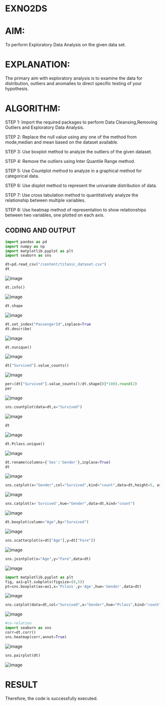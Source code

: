 # EXNO2DS
# AIM:
To perform Exploratory Data Analysis on the given data set.
      
# EXPLANATION:
  The primary aim with exploratory analysis is to examine the data for distribution, outliers and anomalies to direct specific testing of your hypothesis.
  
# ALGORITHM:
STEP 1: Import the required packages to perform Data Cleansing,Removing Outliers and Exploratory Data Analysis.

STEP 2: Replace the null value using any one of the method from mode,median and mean based on the dataset available.

STEP 3: Use boxplot method to analyze the outliers of the given dataset.

STEP 4: Remove the outliers using Inter Quantile Range method.

STEP 5: Use Countplot method to analyze in a graphical method for categorical data.

STEP 6: Use displot method to represent the univariate distribution of data.

STEP 7: Use cross tabulation method to quantitatively analyze the relationship between multiple variables.

STEP 8: Use heatmap method of representation to show relationships between two variables, one plotted on each axis.

## CODING AND OUTPUT
```python
import pandas as pd
import numpy as np
import matplotlib.pyplot as plt
import seaborn as sns
```
```python
dt=pd.read_csv("/content/titanic_dataset.csv")
dt
```
![image](https://github.com/Augustine0306/EXNO2DS/assets/119404460/d0bf3ff2-4e7c-45d9-ac78-760c290dc7b4)
```python
dt.info()
```
![image](https://github.com/Augustine0306/EXNO2DS/assets/119404460/4bbc1405-d6f5-4509-9b20-2d37ce4478ba)
```python
dt.shape
```
![image](https://github.com/Augustine0306/EXNO2DS/assets/119404460/9b09ae8d-e0ac-46fe-bb3d-a0b71287f577)
```python
dt.set_index("PassengerId",inplace=True
dt.describe(
```
![image](https://github.com/Augustine0306/EXNO2DS/assets/119404460/61054be6-de83-445a-95fb-f7730db821fd)
```python
dt.nunique()
```
![image](https://github.com/Augustine0306/EXNO2DS/assets/119404460/88bb2592-2544-4b9d-a716-b5eb8fffafcc)
```python
dt["Survived"].value_counts()
```
![image](https://github.com/Augustine0306/EXNO2DS/assets/119404460/d81298a9-4561-43ee-9df5-dc4bb11d1336)
```python
per=(dt["Survived"].value_counts()/dt.shape[0]*100).round(2)
per
```
![image](https://github.com/Augustine0306/EXNO2DS/assets/119404460/d2c70fe5-98be-4227-8344-c590708e5a2e)
```python
sns.countplot(data=dt,x="Survived")
```
![image](https://github.com/Augustine0306/EXNO2DS/assets/119404460/c3a44777-5cbb-417e-a2ce-5266e58fc788)
```python
dt
```
![image](https://github.com/Augustine0306/EXNO2DS/assets/119404460/093352ea-339d-483b-b547-432f84cc7651)
```python
dt.Pclass.unique()
```
![image](https://github.com/Augustine0306/EXNO2DS/assets/119404460/7d0c655b-d9eb-4dd6-8483-45cdd309236e)
```python
dt.rename(columns={'Sex':'Gender'},inplace=True)
dt
```
![image](https://github.com/Augustine0306/EXNO2DS/assets/119404460/5eeb22a5-6f5d-4aa8-b868-799c95824f5c)
```python
sns.catplot(x="Gender",col="Survived",kind="count",data=dt,height=5, aspect=.7)
```
![image](https://github.com/Augustine0306/EXNO2DS/assets/119404460/e7a3ce46-314a-4346-b03d-1f01b25431c2)
```python
sns.catplot(x='Survived',hue="Gender",data=dt,kind="count")
```
![image](https://github.com/Augustine0306/EXNO2DS/assets/119404460/b8b9e2df-f728-4bbb-9c81-0d9f7d6f8978)
```python
dt.boxplot(column="Age",by="Survived")
```
![image](https://github.com/Augustine0306/EXNO2DS/assets/119404460/42fa5728-4cd6-470c-a162-d1c511d91c8d)
```python
sns.scatterplot(x=dt["Age"],y=dt["Fare"])
```
![image](https://github.com/Augustine0306/EXNO2DS/assets/119404460/2cf9d440-ee05-45e4-a6d8-ae53b96d8b8d)
```python
sns.jointplot(x="Age",y="Fare",data=dt)
```
![image](https://github.com/Augustine0306/EXNO2DS/assets/119404460/0a6a0143-18d5-4704-9c09-ae0e18a1bd78)
```python
import matplotlib.pyplot as plt
fig, ax1=plt.subplots(figsize=(8,5))
pt=sns.boxplot(ax=ax1,x='Pclass',y='Age',hue='Gender',data=dt)
```
![image](https://github.com/Augustine0306/EXNO2DS/assets/119404460/589439a9-0d83-4691-9b0e-9e01328ccf17)
```python
sns.catplot(data=dt,col="Survived",x="Gender",hue="Pclass",kind="count")
```
![image](https://github.com/Augustine0306/EXNO2DS/assets/119404460/f7be6c83-3155-462d-9159-fd9afb5c3646)
```python
#co-relation
import seaborn as sns
corr=dt.corr()
sns.heatmap(corr,annot=True)
```
![image](https://github.com/Augustine0306/EXNO2DS/assets/119404460/95281acc-eb98-4a1c-a34e-eb24f1f43d92)
```python
sns.pairplot(dt)
```
![image](https://github.com/Augustine0306/EXNO2DS/assets/119404460/1942a8ca-2775-48c2-bf72-599ec5a4e6c6)

# RESULT
Therefore, the code is successfully executed.
